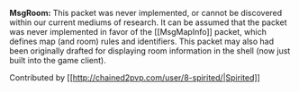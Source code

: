 **MsgRoom:** This packet was never implemented, or cannot be discovered within our current mediums of research. It can be assumed that the packet was never implemented in favor of the [[MsgMapInfo]] packet, which defines map (and room) rules and identifiers. This packet may also had been originally drafted for displaying room information in the shell (now just built into the game client).

Contributed by [[http://chained2pvp.com/user/8-spirited/|Spirited]]
